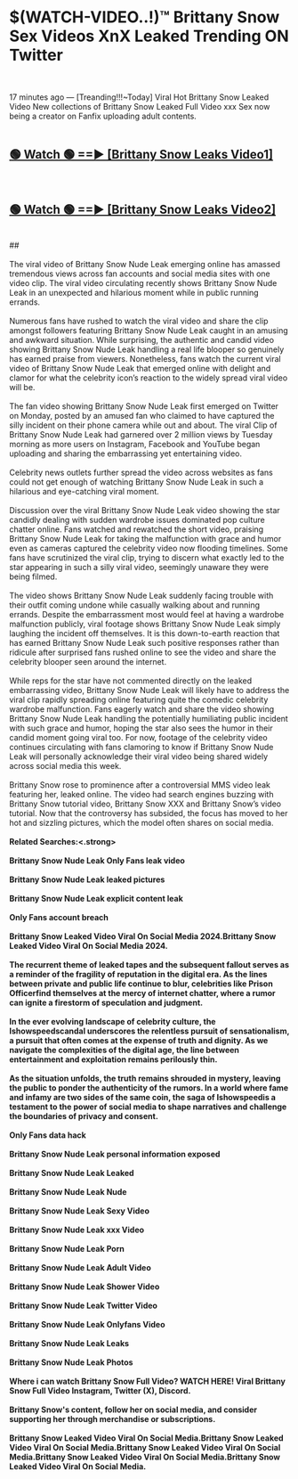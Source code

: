 # $(WATCH-VIDEO..!)™ Brittany Snow Sex Videos XnX Leaked Trending ON Twitter<br>
<br>

17 minutes ago — [Treanding!!!~Today] Viral Hot Brittany Snow Leaked Video New collections of Brittany Snow Leaked Full Video xxx Sex now being a creator on Fanfix uploading adult contents.
<br>
 <br>

##  <a href="https://best2vid.blogspot.com?title=Brittany_Snow">🟢 Watch 🟢 ==► [Brittany Snow Leaks Video1]</a><br>
  <br>

##  <a href="https://best2vid.blogspot.com?title=Brittany_Snow">🟢 Watch 🟢 ==► [Brittany Snow Leaks Video2]</a><br>
  <br>
  ##
  <br>
  <br>
The viral video of Brittany Snow Nude Leak emerging online has amassed tremendous views across fan accounts and social media sites with one video clip. The viral video circulating recently shows Brittany Snow Nude Leak in an unexpected and hilarious moment while in public running errands.
<br><br>
Numerous fans have rushed to watch the viral video and share the clip amongst followers featuring Brittany Snow Nude Leak caught in an amusing and awkward situation. While surprising, the authentic and candid video showing Brittany Snow Nude Leak handling a real life blooper so genuinely has earned praise from viewers. Nonetheless, fans watch the current viral video of Brittany Snow Nude Leak that emerged online with delight and clamor for what the celebrity icon’s reaction to the widely spread viral video will be.
<br><br>
The fan video showing Brittany Snow Nude Leak first emerged on Twitter on Monday, posted by an amused fan who claimed to have captured the silly incident on their phone camera while out and about. The viral Clip of Brittany Snow Nude Leak had garnered over 2 million views by Tuesday morning as more users on Instagram, Facebook and YouTube began uploading and sharing the embarrassing yet entertaining video.
<br><br>
Celebrity news outlets further spread the video across websites as fans could not get enough of watching Brittany Snow Nude Leak in such a hilarious and eye-catching viral moment.
<br><br>
Discussion over the viral Brittany Snow Nude Leak video showing the star candidly dealing with sudden wardrobe issues dominated pop culture chatter online. Fans watched and rewatched the short video, praising Brittany Snow Nude Leak for taking the malfunction with grace and humor even as cameras captured the celebrity video now flooding timelines. Some fans have scrutinized the viral clip, trying to discern what exactly led to the star appearing in such a silly viral video, seemingly unaware they were being filmed.
<br><br>
The video shows Brittany Snow Nude Leak suddenly facing trouble with their outfit coming undone while casually walking about and running errands. Despite the embarrassment most would feel at having a wardrobe malfunction publicly, viral footage shows Brittany Snow Nude Leak simply laughing the incident off themselves. It is this down-to-earth reaction that has earned Brittany Snow Nude Leak such positive responses rather than ridicule after surprised fans rushed online to see the video and share the celebrity blooper seen around the internet.
<br><br>
While reps for the star have not commented directly on the leaked embarrassing video, Brittany Snow Nude Leak will likely have to address the viral clip rapidly spreading online featuring quite the comedic celebrity wardrobe malfunction. Fans eagerly watch and share the video showing Brittany Snow Nude Leak handling the potentially humiliating public incident with such grace and humor, hoping the star also sees the humor in their candid moment going viral too. For now, footage of the celebrity video continues circulating with fans clamoring to know if Brittany Snow Nude Leak will personally acknowledge their viral video being shared widely across social media this week.
<br><br>
Brittany Snow rose to prominence after a controversial MMS video leak featuring her, leaked online. The video had search engines buzzing with Brittany Snow tutorial video, Brittany Snow XXX and Brittany Snow’s video tutorial. Now that the controversy has subsided, the focus has moved to her hot and sizzling pictures, which the model often shares on social media.
<br><br>
<strong>Related Searches:<.strong>
<br><br>
Brittany Snow Nude Leak Only Fans leak video
<br><br>
Brittany Snow Nude Leak leaked pictures
<br><br>
Brittany Snow Nude Leak explicit content leak
<br><br>
Only Fans account breach
<br><br>
Brittany Snow Leaked Video Viral On Social Media 2024.Brittany Snow Leaked Video Viral On Social Media 2024.
<br><br>
The recurrent theme of leaked tapes and the subsequent fallout serves as a reminder of the fragility of reputation in the digital era. As the lines between private and public life continue to blur, celebrities like Prison Officerfind themselves at the mercy of internet chatter, where a rumor can ignite a firestorm of speculation and judgment.
<br><br>
In the ever evolving landscape of celebrity culture, the Ishowspeedscandal underscores the relentless pursuit of sensationalism, a pursuit that often comes at the expense of truth and dignity. As we navigate the complexities of the digital age, the line between entertainment and exploitation remains perilously thin.
<br><br>
As the situation unfolds, the truth remains shrouded in mystery, leaving the public to ponder the authenticity of the rumors. In a world where fame and infamy are two sides of the same coin, the saga of Ishowspeedis a testament to the power of social media to shape narratives and challenge the boundaries of privacy and consent.
<br><br>
Only Fans data hack
<br><br>
Brittany Snow Nude Leak personal information exposed
<br><br>
Brittany Snow Nude Leak Leaked
<br><br>
Brittany Snow Nude Leak Nude
<br><br>
Brittany Snow Nude Leak Sexy Video
<br><br>
Brittany Snow Nude Leak xxx Video
<br><br>
Brittany Snow Nude Leak Porn
<br><br>
Brittany Snow Nude Leak Adult Video
<br><br>
Brittany Snow Nude Leak Shower Video
<br><br>
Brittany Snow Nude Leak Twitter Video
<br><br>
Brittany Snow Nude Leak Onlyfans Video
<br><br>
Brittany Snow Nude Leak Leaks
<br><br>
Brittany Snow Nude Leak Photos
<br><br>
Where i can watch Brittany Snow Full Video? WATCH HERE! Viral Brittany Snow Full Video Instagram, Twitter (X), Discord.
<br><br>
Brittany Snow's content, follow her on social media, and consider supporting her through merchandise or subscriptions.
<br><br>
Brittany Snow Leaked Video Viral On Social Media.Brittany Snow Leaked Video Viral On Social Media.Brittany Snow Leaked Video Viral On Social Media.Brittany Snow Leaked Video Viral On Social Media.Brittany Snow Leaked Video Viral On Social Media.